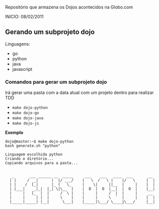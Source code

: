 Repositório que armazena os Dojos acontecidos na Globo.com

INICIO: 08/02/2011

## Gerando um subprojeto dojo

Linguagens:
- go
- python
- java
- javascript

### Comandos para gerar um subprojeto dojo

Irá gerar uma pasta com a data atual com um projeto dentro para realizar TDD

- `make dojo-python`
- `make dojo-go`
- `make dojo-java`
- `make dojo-js`


**Exemplo**
```console
dojo@master:~$ make dojo-python
bash generate.sh "python"

Linguagem escolhida python
Criando o diretório...
Copiando arquivos para a pasta...


   _       ___ ______ __  _____     ___    ___   ____  ___       __
  | |     /  _|      |  |/ ___/    |   \  /   \ |    |/   \     |  |
  | |    /  [_|      |_ (   \_     |    \|     ||__  |     |    |  |
  | |___|    _|_|  |_| \|\__  |    |  D  |  O  |__|  |  O  |    |__|
  |     |   [_  |  |     /  \ |    |     |     /  |  |     |     __
  |     |     | |  |     \    |    |     |     \  `  |     |    |  |
  |_____|_____| |__|      \___|    |_____|\___/ \____j\___/     |__|


```
